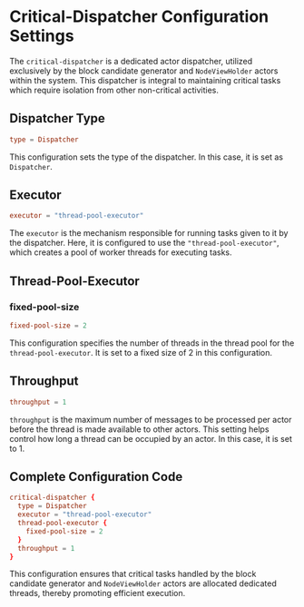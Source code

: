 # Critical-Dispatcher Configuration Settings

The `critical-dispatcher` is a dedicated actor dispatcher, utilized exclusively by the block candidate generator and `NodeViewHolder` actors within the system. This dispatcher is integral to maintaining critical tasks which require isolation from other non-critical activities.

## Dispatcher Type

```conf
type = Dispatcher
```

This configuration sets the type of the dispatcher. In this case, it is set as `Dispatcher`.

## Executor

```conf
executor = "thread-pool-executor"
```

The `executor` is the mechanism responsible for running tasks given to it by the dispatcher. Here, it is configured to use the `"thread-pool-executor"`, which creates a pool of worker threads for executing tasks.

## Thread-Pool-Executor

### fixed-pool-size

```conf
fixed-pool-size = 2
```

This configuration specifies the number of threads in the thread pool for the `thread-pool-executor`. It is set to a fixed size of 2 in this configuration.

## Throughput

```conf
throughput = 1
```

`throughput` is the maximum number of messages to be processed per actor before the thread is made available to other actors. This setting helps control how long a thread can be occupied by an actor. In this case, it is set to 1.

## Complete Configuration Code

```conf
critical-dispatcher {
  type = Dispatcher
  executor = "thread-pool-executor"
  thread-pool-executor {
    fixed-pool-size = 2
  }
  throughput = 1
}
```

This configuration ensures that critical tasks handled by the block candidate generator and `NodeViewHolder` actors are allocated dedicated threads, thereby promoting efficient execution.
